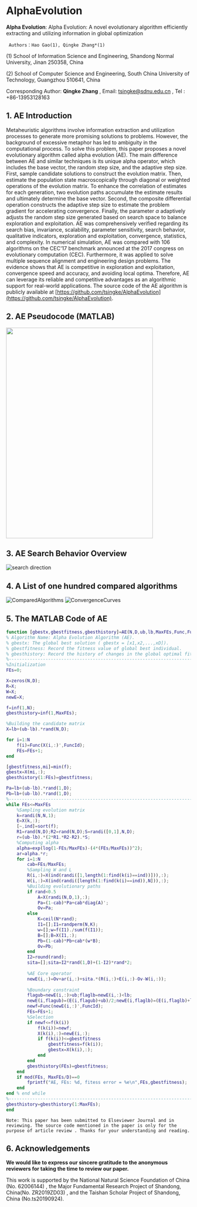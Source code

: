 # AlphaEvolution
**Alpha Evolution**: Alpha Evolution: A novel evolutionary algorithm efficiently extracting and utilizing information in global optimization

```
 Authors：Hao Gao(1), Qingke Zhang*(1)
```

(1) School of Information Science and Engineering, Shandong Normal University, Jinan 250358, China

(2) School of Computer Science and Engineering, South China University of Technology, Guangzhou 510641, China

Corresponding Author: **Qingke Zhang** , Email: tsingke@sdnu.edu.cn , Tel :  +86-13953128163

## 1. AE Introduction
Metaheuristic algorithms involve information extraction and utilization processes to generate more promising solutions to problems. However, the background of excessive metaphor has led to ambiguity in the computational process. To solve this problem, this paper proposes a novel evolutionary algorithm called alpha evolution (AE). The main difference between AE and similar techniques is its unique alpha operator, which includes the base vector, the random step size, and the adaptive step size.  First, sample candidate solutions to construct the evolution matrix. Then, estimate the population state macroscopically through diagonal or weighted operations of the evolution matrix. To enhance the correlation of estimates for each generation, two evolution paths accumulate the estimate results and ultimately determine the base vector. Second, the composite differential operation constructs the adaptive step size to estimate the problem gradient for accelerating convergence. Finally, the parameter $\alpha$ adaptively adjusts the random step size generated based on search space to balance exploration and exploitation. AE was comprehensively verified regarding its search bias, invariance, scalability, parameter sensitivity, search behavior, qualitative indicators, exploration and exploitation, convergence, statistics, and complexity. In numerical simulation, AE was compared with 106 algorithms on the CEC'17 benchmark announced at the 2017 congress on evolutionary computation (CEC). Furthermore, it was applied to solve multiple sequence alignment and engineering design problems. The evidence shows that AE is competitive in exploration and exploitation, convergence speed and accuracy, and avoiding local optima. Therefore, AE can leverage its reliable and competitive advantages as an algorithmic support for real-world applications. The source code of the AE algorithm is publicly available at [https://github.com/tsingke/AlphaEvolution](https://github.com/tsingke/AlphaEvolution).

 

## 2. AE Pseudocode (MATLAB)

<img src="./AE/AEcode.png" width='400' height='575' >

## 3. AE Search Behavior Overview

![search direction](./AE/AEbehavior.png)

## 4. A List of one hundred compared algorithms
![ComparedAlgorithms](./AE/Algorithms.png)
![ConvergenceCurves](./AE/AEcurves.png)


## 5. The MATLAB Code of AE
```MATLAB
function [gbestx,gbestfitness,gbesthistory]=AE(N,D,ub,lb,MaxFEs,Func,FuncId)
% Algorithm Name: Alpha Evolution Algorithm (AE).
% gbestx: The global best solution ( gbestx = [x1,x2,...,xD]).
% gbestfitness: Record the fitness value of global best individual.
% gbesthistory: Record the history of changes in the global optimal fitness.
%---------------------------------------------------------------------------
%Initialization
FEs=0;

X=zeros(N,D);
R=X;
W=X;
newE=X;

f=inf(1,N);
gbesthistory=inf(1,MaxFEs);

%Building the candidate matrix
X=lb+(ub-lb).*rand(N,D);

for i=1:N
    f(i)=Func(X(i,:)',FuncId);
    FEs=FEs+1;
end

[gbestfitness,mi]=min(f);
gbestx=X(mi,:);
gbesthistory(1:FEs)=gbestfitness;

Pa=lb+(ub-lb).*rand(1,D);
Pb=lb+(ub-lb).*rand(1,D);
%---------------------------------------------------------------------------
while FEs<=MaxFEs
    %Sampling evolution matrix
    k=randi(N,N,1);
    E=X(k,:);
    [~,ind]=sort(f);
    R1=rand(N,D);R2=rand(N,D);S=randi([0,1],N,D);
    r=(ub-lb).*(2*R1.*R2-R2).*S;
    %Computing alpha
    alpha=exp(log(1-FEs/MaxFEs)-(4*(FEs/MaxFEs))^2);
    ar=alpha.*r;
    for i=1:N
        cab=FEs/MaxFEs;
        %Sampling W and L
        R(i,:)=X(ind(randi([1,length(1:find(k(i)==ind))])),:);
        W(i,:)=X(ind(randi([length(1:find(k(i)==ind)),N])),:);
        %Building evolutionary paths
        if rand<0.5
            A=X(randi(N,D,1),:);
            Pa=(1-cab)*Pa+cab*diag(A)';
            Ov=Pa;
        else
            K=ceil(N*rand);
            I1=[];I1=randperm(N,K);
            w=[];w=f(I1)./sum(f(I1));
            B=[];B=X(I1,:);
            Pb=(1-cab)*Pb+cab*(w*B);
            Ov=Pb;
        end
        I2=round(rand);
        sita=[];sita=I2*rand(1,D)+(1-I2)*rand*2;
        
        %AE Core operator
        newE(i,:)=Ov+ar(i,:)+sita.*(R(i,:)+E(i,:)-Ov-W(i,:));
        
        %Boundary constraint
        flagub=newE(i,:)>ub;flaglb=newE(i,:)<lb;
        newE(i,flagub)=(E(i,flagub)+ub)/2;newE(i,flaglb)=(E(i,flaglb)+lb)/2;
        newf=Func(newE(i,:)',FuncId);
        FEs=FEs+1;
        %Selection
        if newf<=f(k(i))
            f(k(i))=newf;
            X(k(i),:)=newE(i,:); 
            if f(k(i))<=gbestfitness
                gbestfitness=f(k(i));
                gbestx=X(k(i),:);
            end
        end
        gbesthistory(FEs)=gbestfitness;
    end
    if mod(FEs, MaxFEs/D)==0
        fprintf("AE, FEs: %d, fitess error = %e\n",FEs,gbestfitness);
    end
end % end while
%---------------------------------------------------------------------------
gbesthistory=gbesthistory(1:MaxFEs);
end
```
`Note: This paper has been submitted to Elseviewer Journal and in reviewing.
The source code mentioned in the paper is only for the purpose of article review . Thanks for your understanding and reading.`



## 6. Acknowledgements

**We would like to express our sincere gratitude to the anonymous reviewers for taking the time to review our paper.** 

This work is supported by the National Natural Science Foundation of China (No. 62006144) , the Major Fundamental Research Project of Shandong, China(No. ZR2019ZD03) , and the Taishan Scholar Project of Shandong, China (No.ts20190924).


